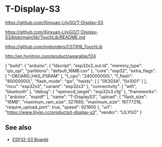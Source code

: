 # T-Display-S3

<https://github.com/Xinyuan-LilyGO/T-Display-S3>

https://github.com/Xinyuan-LilyGO/T-Display-S3/blob/main/lib/TouchLib/README.md

https://github.com/mjdonders/CST816_TouchLib


http://en.hynitron.com/product/wearable/124


{
  "build": {
    "arduino": {
      "ldscript": "esp32s3_out.ld",
      "memory_type": "qio_opi",
      "partitions": "default_16MB.csv"
    },
    "core": "esp32",
    "extra_flags": [
      "-DBOARD_HAS_PSRAM"
    ],
    "f_cpu": "240000000L",
    "f_flash": "80000000L",
    "flash_mode": "qio",
    "hwids": [
      [
        "0X303A",
        "0x1001"
      ]
    ],
    "mcu": "esp32s3",
    "variant": "esp32s3"
  },
  "connectivity": [
    "wifi",
    "bluetooth"
  ],
  "debug": {
    "openocd_target": "esp32s3.cfg"
  },
  "frameworks": [
    "arduino",
    "espidf"
  ],
  "name": "T-DisplayS3",
  "upload": {
    "flash_size": "16MB",
    "maximum_ram_size": 327680,
    "maximum_size": 16777216,
    "require_upload_port": true,
    "speed": 921600
  },
  "url": "https://www.lilygo.cc/products/t-display-s3",
  "vendor": "LILYGO"
}

## See also

* [ESP32-S3 Boards](/boards/esp32s3/index.md)
